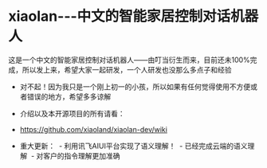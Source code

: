 # xiaolan---中文的智能家居控制对话机器人

这是一个中文的智能家居控制对话机器人——由叮当衍生而来，目前还未100%完成，所以发上来，希望大家一起研发，一个人研发也没那么多点子和经验

- 对不起！因为我只是一个刚上初一的小孩，所以如果有任何觉得使用不方便或者错误的地方，希望多多谅解

- 介绍以及本开源项目的所有请看：
- https://github.com/xiaoland/xiaolan-dev/wiki

- 重大更新：
  - 利用讯飞AIUI平台实现了语义理解！
  - 已经完成云端的语义理解
  - 对客户的指令理解更加准确
